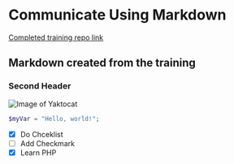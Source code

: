 # Communicate Using Markdown

[Completed training repo link](https://github.com/SmileNP/skills-communicate-using-markdown)

## Markdown created from the training

### Second Header

![Image of Yaktocat](https://octodex.github.com/images/yaktocat.png)

```php
$myVar = "Hello, world!";

```

- [x]  Do Chceklist
- [ ]  Add Checkmark
- [x]  Learn PHP